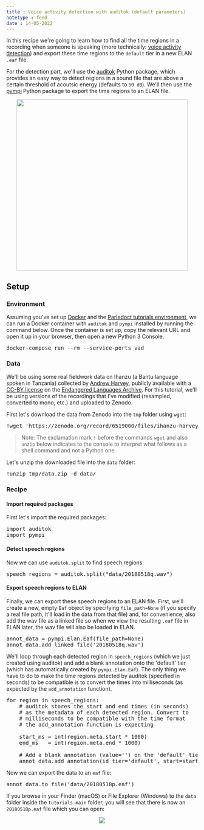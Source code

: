 ```yaml
---
title : Voice activity detection with auditok (default parameters)
notetype : feed
date : 14-05-2022
---
```


In this recipe we're going to learn how to find all the time regions in a recording when someone is speaking (more technically: [voice activity detection](https://en.wikipedia.org/wiki/Voice_activity_detection)) and export these time regions to the `default` tier in a new ELAN `.eaf` file.

For the detection part, we'll use the [auditok](https://github.com/amsehili/auditok) Python package, which provides an easy way to detect regions in a sound file that are above a certain threshold of acoutsic energy (defaults to `50 dB`). 
We'll then use the [pympi](https://dopefishh.github.io/pympi/index.html) Python package to export the time regions to an ELAN file.

<p style="text-align:center">
    <img width="450" src="https://user-images.githubusercontent.com/9938298/168442089-92b4c98a-c03c-42db-b9e6-484d66de4643.png">
</p>

## Setup

### Environment

Assuming you've set up [Docker](environment-setup-with-docker) and the [Parledoct tutorials environment](http://localhost:4000/notes/parledoct-tutorials-environment), we can run a Docker container with `auditok` and `pympi` installed by running the command below. Once the container is set up, copy the relevant URL and open it up in your browser, then open a new Python 3 Console.

<pre>
docker-compose run --rm --service-ports vad
</pre>

### Data

We'll be using some real fieldwork data on Ihanzu (a Bantu language spoken in Tanzania) collected by [Andrew Harvey](https://www.andrewdtharvey.com/), publicly available with a [CC-BY license](https://creativecommons.org/licenses/by/4.0/) on the [Endangered Languages Archive](https://www.elararchive.org/index.php?name=SO_87014498-be98-4698-82fc-8fac58578d57). For this tutorial, we'll be using versions of the recordings that I've modified (resampled, converted to mono, etc.) and uploaded to Zenodo.

First let's download the data from Zenodo into the `tmp` folder using `wget`:

<pre>
!wget 'https://zenodo.org/record/6519000/files/ihanzu-harvey-0596_20180518opq.zip?download=1' -O tmp/data.zip
</pre>

> Note: The exclamation mark `!` before the commands `wget` and also `unzip` below indicates to the console to interpret what follows as a shell command and not a Python one

Let's unzip the downloaded file into the `data` folder:

<pre>
!unzip tmp/data.zip -d data/
</pre>

### Recipe

#### Import required packages

First let's import the required packages:

<pre>
import auditok
import pympi
</pre>

#### Detect speech regions

Now we can use `auditok.split` to find speech regions:

<pre>
speech_regions = auditok.split("data/20180518q.wav")
</pre>

#### Export speech regions to ELAN

Finally, we can export these speech regions to an ELAN file. First, we'll create a new, empty `Eaf` object by specifying `file_path=None` (if you specify a real file path, it'll load in the data from that file) and, for convenience, also add the wav file as a linked file so when we view the resulting `.eaf` file in ELAN later, the wav file will also be loaded in ELAN.

<pre>
annot_data = pympi.Elan.Eaf(file_path=None)
annot_data.add_linked_file('20180518q.wav')
</pre>

We'll loop through each detected region in `speech_regions` (which we just created using auditok) and add a blank annotation onto the 'default' tier (which has automatically created by `pympi.Elan.Eaf`). The only thing we have to do to make the time regions detected by auditok (specified in seconds) to be compatible is to convert the times into milliseconds (as expected by the `add_annotation` function).

<pre>
for region in speech_regions:
    # auditok stores the start and end times (in seconds)
    # as the metadata of each detected region. Convert to
    # milliseconds to be compatible with the time format
    # the add_annotation function is expecting

    start_ms = int(region.meta.start * 1000)
    end_ms   = int(region.meta.end * 1000)

    # Add a blank annotation (value='') on the 'default' tier
    annot_data.add_annotation(id_tier='default', start=start_ms, end=end_ms, value='')
</pre>

Now we can export the data to an `eaf` file:

<pre>
annot_data.to_file('data/20180518p.eaf')
</pre>

If you browse in your Finder (macOS) or File Explorer (Windows) to the `data` folder inside the `tutorials-main` folder, you will see that there is now an `20180518p.eaf` file which you can open:

<p style="text-align:center">
    <img src="https://user-images.githubusercontent.com/9938298/168444929-c459dd5c-0d1e-4281-aa66-1993aa9f3a34.png">
</p>
